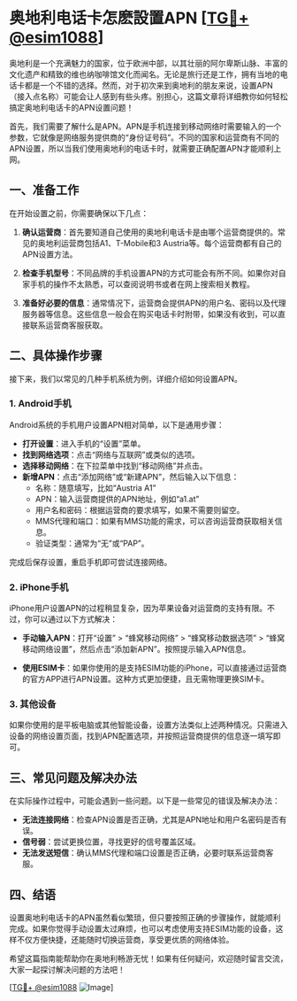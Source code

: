 # 奥地利电话卡怎麽設置APN [[TG💪+ @esim1088](https://t.me/s/esim1088)]

奥地利是一个充满魅力的国家，位于欧洲中部，以其壮丽的阿尔卑斯山脉、丰富的文化遗产和精致的维也纳咖啡馆文化而闻名。无论是旅行还是工作，拥有当地的电话卡都是一个不错的选择。然而，对于初次来到奥地利的朋友来说，设置APN（接入点名称）可能会让人感到有些头疼。别担心，这篇文章将详细教你如何轻松搞定奥地利电话卡的APN设置问题！

首先，我们需要了解什么是APN。APN是手机连接到移动网络时需要输入的一个参数，它就像是网络服务提供商的“身份证号码”。不同的国家和运营商有不同的APN设置，所以当我们使用奥地利的电话卡时，就需要正确配置APN才能顺利上网。

## 一、准备工作

在开始设置之前，你需要确保以下几点：

1. **确认运营商**：首先要知道自己使用的奥地利电话卡是由哪个运营商提供的。常见的奥地利运营商包括A1、T-Mobile和3 Austria等。每个运营商都有自己的APN设置方法。
   
2. **检查手机型号**：不同品牌的手机设置APN的方式可能会有所不同。如果你对自家手机的操作不太熟悉，可以查阅说明书或者在网上搜索相关教程。

3. **准备好必要的信息**：通常情况下，运营商会提供APN的用户名、密码以及代理服务器等信息。这些信息一般会在购买电话卡时附带，如果没有收到，可以直接联系运营商客服获取。

## 二、具体操作步骤

接下来，我们以常见的几种手机系统为例，详细介绍如何设置APN。

### 1. Android手机

Android系统的手机用户设置APN相对简单，以下是通用步骤：

- **打开设置**：进入手机的“设置”菜单。
- **找到网络选项**：点击“网络与互联网”或类似的选项。
- **选择移动网络**：在下拉菜单中找到“移动网络”并点击。
- **新增APN**：点击“添加网络”或“新建APN”，然后输入以下信息：
  - 名称：随意填写，比如“Austria A1”
  - APN：输入运营商提供的APN地址，例如“a1.at”
  - 用户名和密码：根据运营商的要求填写，如果不需要则留空。
  - MMS代理和端口：如果有MMS功能的需求，可以咨询运营商获取相关信息。
  - 验证类型：通常为“无”或“PAP”。

完成后保存设置，重启手机即可尝试连接网络。

### 2. iPhone手机

iPhone用户设置APN的过程稍显复杂，因为苹果设备对运营商的支持有限。不过，你可以通过以下方式解决：

- **手动输入APN**：打开“设置” > “蜂窝移动网络” > “蜂窝移动数据选项” > “蜂窝移动网络设置”，然后点击“添加新APN”。按照提示输入APN信息。
  
- **使用ESIM卡**：如果你使用的是支持ESIM功能的iPhone，可以直接通过运营商的官方APP进行APN设置。这种方式更加便捷，且无需物理更换SIM卡。

### 3. 其他设备

如果你使用的是平板电脑或其他智能设备，设置方法类似上述两种情况。只需进入设备的网络设置页面，找到APN配置选项，并按照运营商提供的信息逐一填写即可。

## 三、常见问题及解决办法

在实际操作过程中，可能会遇到一些问题。以下是一些常见的错误及解决办法：

- **无法连接网络**：检查APN设置是否正确，尤其是APN地址和用户名密码是否有误。
- **信号弱**：尝试更换位置，寻找更好的信号覆盖区域。
- **无法发送短信**：确认MMS代理和端口设置是否正确，必要时联系运营商客服。

## 四、结语

设置奥地利电话卡的APN虽然看似繁琐，但只要按照正确的步骤操作，就能顺利完成。如果你觉得手动设置太过麻烦，也可以考虑使用支持ESIM功能的设备，这样不仅方便快捷，还能随时切换运营商，享受更优质的网络体验。

希望这篇指南能帮助你在奥地利畅游无忧！如果有任何疑问，欢迎随时留言交流，大家一起探讨解决问题的方法吧！

[[TG💪+ @esim1088](https://t.me/s/esim1088) ![Image](https://i.postimg.cc/4NQfJmqS/Snipaste-2025-05-13-00-14-12.png)]